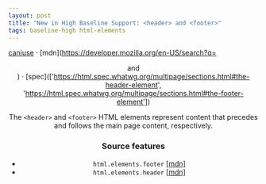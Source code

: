 ```yaml
---
layout: post
title: "New in High Baseline Support: <header> and <footer>"
tags: baseline-high html-elements
---
```


[caniuse](https://caniuse.com/?search=header-footer) · [mdn](https://developer.mozilla.org/en-US/search?q=<header> and <footer>) · [spec](['https://html.spec.whatwg.org/multipage/sections.html#the-header-element', 'https://html.spec.whatwg.org/multipage/sections.html#the-footer-element'])

The `<header>` and `<footer>` HTML elements represent content that precedes and follows the main page content, respectively.

### Source features

- ``html.elements.footer`` [[mdn]](https://developer.mozilla.org/en-US/search?q=html.elements.footer)
- ``html.elements.header`` [[mdn]](https://developer.mozilla.org/en-US/search?q=html.elements.header)
